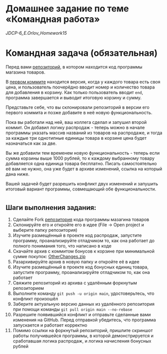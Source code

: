 # Домашнее задание по теме «Командная работа»
*JDCP-6_E.Orlov_Homework15*
#
# Командная задача (обязательная)
Перед вами [репозиторий](https://github.com/Netology-cp/Other), в котором находится код программы магазина товаров.

В [первом коммите](https://github.com/Netology-cp/Other/blob/08984f25def3adeb422e2e7c3d9fb8766218c91f/src/Main.java) находится версия, когда у каждого товара есть своя цена, и пользователь поочерёдно вводит номер и количество товара для добавления в корзину. Как только пользователь вводит `end`, программа завершается и выводит итоговую корзину и сумму.

Представьте себе, что вы склонировали репозиторий в версии его первого коммита и позже добавите в неё новую функциональность.

Пока вы работали над ней, ваш коллега сделал и запушил второй коммит. Он добавил логику распродаж - теперь можно в начале программы указать массив названий из товаров на распродаже, и тогда за каждые три однотипные единицы товара в корзине цена будет назначаться как за две.

Вы же добавили тем временем новую функциональность - теперь если сумма корзины выше 1000 рублей, то к каждому выбранному товару добавляется одна единица товара бесплатно. Писать самостоятельно её вам не нужно, она уже будет в архиве изменений, ссылка на который дана ниже.

Вашей задачей будет разрешить конфликт двух изменений и запушить итоговый вариант программы, совмещающий обе функциональности.

#

## Шаги выполнения задания:

1. Сделайте Fork [репозитория](https://github.com/Netology-cp/Other) кода программы мазагина товаров
2. Склонируйте его и откройте его в идее (File -> Open project и выберите папку репозитория)
3. Изучите размещённый в проекте код распродаж, запустите программу, проанализируйте отладчиком то, как она работает до полного понимания того, что написано в коде
4. Скачайте архив с коммитом бонусов к корзине при минимальной сумме покупок: [OtherChanges.zip](https://github.com/Netology-cp/java/files/9387927/OtherChanges.zip)
5. Разархивируйте архив в новую папку и откройте её в идее
6. Изучите размещённый в проекте код бонусных единиц товара, запустите программу, проанализируйте отладчиком то, как она работает
7. Свяжите репозиторий из архива с удалённым форкнутым репозиторием
8. Выполните команду `git push -u origin main`, удостоверьтесь, что конфликт произошёл
9. Заберите актуальную версию данных из удалённого репозитория при помощи команды `git pull origin main --no-rebase`
10. Разрешите появившийся конфликт и отправьте сделанные вами изменения на GitHub. Перед отправкой убедитесь, что программа запускается и работает корректно
11. Помимо ссылки на форкнутый репозиторий, пришлите скриншот работы получившейся программы, в которой демонстрируется и сработавшая логика распродаж, и логика начисления бонусных рублей
